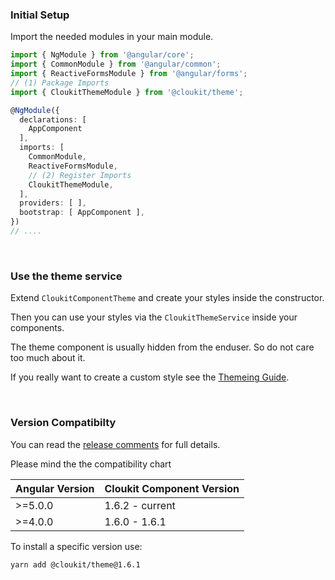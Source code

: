 <!-- !!! will be dynamically included into cloukit.github.io component doc !!! -->
<!-- !!! DO NOT USE UNECESSARY MARRKUP THAT BREAKS THE CORPORATE DESIGN !!! -->

### Initial Setup

Import the needed modules in your main module.

```typescript
import { NgModule } from '@angular/core';
import { CommonModule } from '@angular/common';
import { ReactiveFormsModule } from '@angular/forms';
// (1) Package Imports
import { CloukitThemeModule } from '@cloukit/theme';

@NgModule({
  declarations: [
    AppComponent
  ],
  imports: [
    CommonModule,
    ReactiveFormsModule,
    // (2) Register Imports
    CloukitThemeModule,
  ],
  providers: [ ],
  bootstrap: [ AppComponent ],
})
// ....
```

&nbsp;

### Use the theme service

Extend `CloukitComponentTheme` and create your styles inside the constructor.

Then you can use your styles via the `CloukitThemeService` inside your components.

The theme component is usually hidden from the enduser. So do not care too much about it.

If you really want to create a custom style see the [Themeing Guide](https://cloukit.github.io/#/guide/themeing).

&nbsp;

### Version Compatibilty

You can read the [release comments](https://github.com/cloukit/theme/releases) for full details.

Please mind the the compatibility chart

| Angular Version | Cloukit Component Version |
|-----------------|---------------------------|
| >=5.0.0         | 1.6.2 - current           |
| >=4.0.0         | 1.6.0 - 1.6.1             |

To install a specific version use:

```
yarn add @cloukit/theme@1.6.1
```
